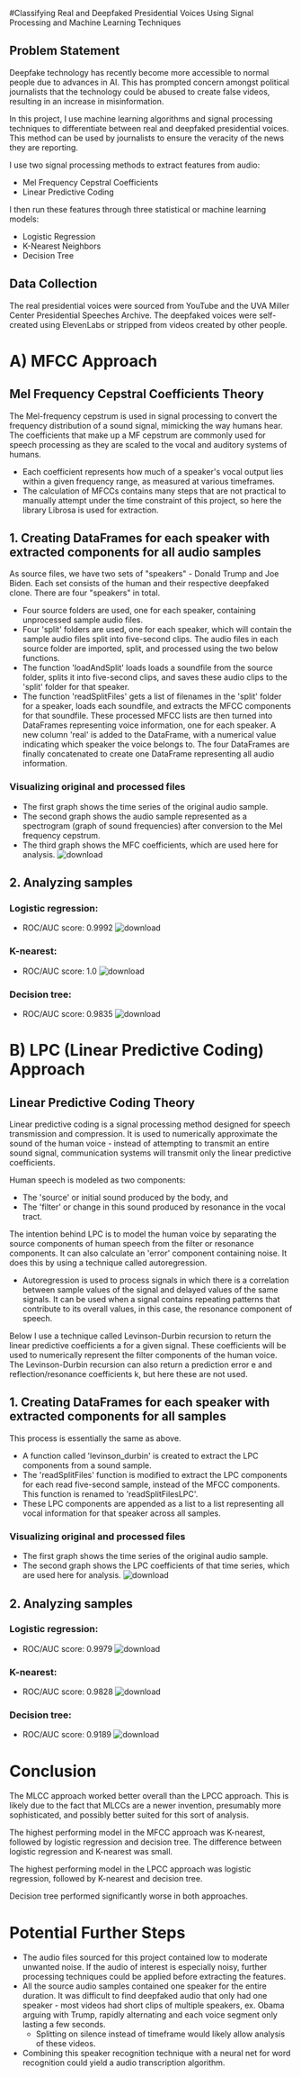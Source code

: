 #Classifying Real and Deepfaked Presidential Voices Using Signal Processing and Machine Learning Techniques
## Problem Statement
Deepfake technology has recently become more accessible to normal people due to advances in AI. This has prompted concern amongst political journalists that the technology could be abused to create false videos, resulting in an increase in misinformation.

In this project, I use machine learning algorithms and signal processing techniques to differentiate between real and deepfaked presidential voices. This method can be used by journalists to ensure the veracity of the news they are reporting.

I use two signal processing methods to extract features from audio:
  - Mel Frequency Cepstral Coefficients
  - Linear Predictive Coding
  
I then run these features through three statistical or machine learning models:
  - Logistic Regression
  - K-Nearest Neighbors
  - Decision Tree
  
## Data Collection
The real presidential voices were sourced from YouTube and the UVA Miller Center Presidential Speeches Archive. The deepfaked voices were self-created using ElevenLabs or stripped from videos created by other people.

# A) MFCC Approach
## Mel Frequency Cepstral Coefficients Theory
The Mel-frequency cepstrum is used in signal processing to convert the frequency distribution of a sound signal, mimicking the way humans hear. The coefficients that make up a MF cepstrum are commonly used for speech processing as they are scaled to the vocal and auditory systems of humans.
  - Each coefficient represents how much of a speaker's vocal output lies within a given frequency range, as measured at various timeframes.
  - The calculation of MFCCs contains many steps that are not practical to manually attempt under the time constraint of this project, so here the library Librosa is used for extraction.

## 1. Creating DataFrames for each speaker with extracted components for all audio samples
As source files, we have two sets of "speakers" - Donald Trump and Joe Biden. Each set consists of the human and their respective deepfaked clone. There are four "speakers" in total.
  - Four source folders are used, one for each speaker, containing unprocessed sample audio files.
  - Four 'split' folders are used, one for each speaker, which will contain the sample audio files split into five-second clips.
The audio files in each source folder are imported, split, and processed using the two below functions.
  - The function 'loadAndSplit' loads loads a soundfile from the source folder, splits it into five-second clips, and saves these audio clips to the 'split' folder for that speaker.
  - The function 'readSplitFiles' gets a list of filenames in the 'split' folder for a speaker, loads each soundfile, and extracts the MFCC components for that soundfile.
These processed MFCC lists are then turned into DataFrames representing voice information, one for each speaker. A new column 'real' is added to the DataFrame, with a numerical value indicating which speaker the voice belongs to. The four DataFrames are finally concatenated to create one DataFrame representing all audio information.

### Visualizing original and processed files
  - The first graph shows the time series of the original audio sample.
  - The second graph shows the audio sample represented as a spectrogram (graph of sound frequencies) after conversion to the Mel frequency cepstrum.
  - The third graph shows the MFC coefficients, which are used here for analysis.
![download](https://user-images.githubusercontent.com/103140702/224368987-0c3c95df-41e0-4a28-a56f-a7a1f978c34e.png)

## 2. Analyzing samples
### Logistic regression:  
  - ROC/AUC score: 0.9992
  ![download](https://user-images.githubusercontent.com/103140702/224369241-4f60a3ec-eccd-485b-bf6d-43ed64fdd085.png)
### K-nearest:
  - ROC/AUC score: 1.0
![download](https://user-images.githubusercontent.com/103140702/224369309-263dfa0f-60fb-475d-ab48-a3f4ad0ced75.png)
### Decision tree:
  - ROC/AUC score: 0.9835
  ![download](https://user-images.githubusercontent.com/103140702/224369419-8b9fac0a-9c23-4cc0-a4d3-056e7488c7c7.png)

# B) LPC (Linear Predictive Coding) Approach
## Linear Predictive Coding Theory
Linear predictive coding is a signal processing method designed for speech transmission and compression. It is used to numerically approximate the sound of the human voice - instead of attempting to transmit an entire sound signal, communication systems will transmit only the linear predictive coefficients.

Human speech is modeled as two components:
  - The 'source' or initial sound produced by the body, and
  - The 'filter' or change in this sound produced by resonance in the vocal tract.
  
The intention behind LPC is to model the human voice by separating the source components of human speech from the filter or resonance components. It can also calculate an 'error' component containing noise. It does this by using a technique called autoregression.
  - Autoregression is used to process signals in which there is a correlation between sample values of the signal and delayed values of the same signals. It can be used when a signal contains repeating patterns that contribute to its overall values, in this case, the resonance component of speech.
  
Below I use a technique called Levinson-Durbin recursion to return the linear predictive coefficients a for a given signal. These coefficients will be used to numerically represent the filter components of the human voice. The Levinson-Durbin recursion can also return a prediction error e and reflection/resonance coefficients k, but here these are not used.
## 1. Creating DataFrames for each speaker with extracted components for all samples
This process is essentially the same as above.
  - A function called 'levinson_durbin' is created to extract the LPC components from a sound sample.
  - The 'readSplitFiles' function is modified to extract the LPC components for each read five-second sample, instead of the MFCC components.  This function is renamed to 'readSplitFilesLPC'. 
  - These LPC components are appended as a list to a list representing all vocal information for that speaker across all samples.
  
### Visualizing original and processed files
  - The first graph shows the time series of the original audio sample.
  - The second graph shows the LPC coefficients of that time series, which are used here for analysis.
![download](https://user-images.githubusercontent.com/103140702/224369933-57671e3c-3265-4b2a-bb3f-55e7fc8f9a3f.png)

## 2. Analyzing samples
### Logistic regression:
  - ROC/AUC score: 0.9979
  ![download](https://user-images.githubusercontent.com/103140702/224370472-8489afc9-0464-4384-9361-4f1ba2e47221.png)
### K-nearest:
  - ROC/AUC score: 0.9828
  ![download](https://user-images.githubusercontent.com/103140702/224370595-a89c9ceb-a2d6-4ade-8703-72bd5efd7882.png)
### Decision tree:
  - ROC/AUC score: 0.9189
![download](https://user-images.githubusercontent.com/103140702/224371809-70230ba9-0688-40dd-8d67-fde4116c706c.png)

# Conclusion 
The MLCC approach worked better overall than the LPCC approach. This is likely due to the fact that MLCCs are a newer invention, presumably more sophisticated, and possibly better suited for this sort of analysis.

The highest performing model in the MFCC approach was K-nearest, followed by logistic regression and decision tree. The difference between logistic regression and K-nearest was small.

The highest performing model in the LPCC approach was logistic regression, followed by K-nearest and decision tree.

Decision tree performed significantly worse in both approaches.

# Potential Further Steps
  - The audio files sourced for this project contained low to moderate unwanted noise. If the audio of interest is especially noisy, further processing techniques could be applied before extracting the features.
  - All the source audio samples contained one speaker for the entire duration. It was difficult to find deepfaked audio that only had one speaker - most videos had short clips of multiple speakers, ex. Obama arguing with Trump, rapidly alternating and each voice segment only lasting a few seconds.
    - Splitting on silence instead of timeframe would likely allow analysis of these videos.
  - Combining this speaker recognition technique with a neural net for word recognition could yield a audio transcription algorithm.
